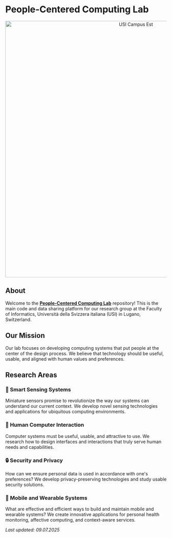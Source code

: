 # People-Centered Computing Lab

<div align="center">
  <img src="https://github.com/user-attachments/assets/ddfc06be-ddfa-460b-b3ef-d33fbfc55510" alt="USI Campus Est" width="800"/>
</div>

## About

Welcome to the [**People-Centered Computing Lab**](https://pc.inf.usi.ch/) repository! This is the main code and data sharing platform for our research group at the Faculty of Informatics, Università della Svizzera italiana (USI) in Lugano, Switzerland.

## Our Mission

Our lab focuses on developing computing systems that put people at the center of the design process. We believe that technology should be useful, usable, and aligned with human values and preferences.

## Research Areas

### 🔬 Smart Sensing Systems
Miniature sensors promise to revolutionize the way our systems can understand our current context. We develop novel sensing technologies and applications for ubiquitous computing environments.

### 👥 Human Computer Interaction
Computer systems must be useful, usable, and attractive to use. We research how to design interfaces and interactions that truly serve human needs and capabilities.

### 🔒 Security and Privacy
How can we ensure personal data is used in accordance with one's preferences? We develop privacy-preserving technologies and study usable security solutions.

### 📱 Mobile and Wearable Systems
What are effective and efficient ways to build and maintain mobile and wearable systems? We create innovative applications for personal health monitoring, affective computing, and context-aware services.


*Last updated: 09.07.2025*
